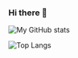 ### Hi there 👋

![My GitHub stats](https://github-readme-stats.vercel.app/api?username=dhaliwal-h)

![Top Langs](https://github-readme-stats.vercel.app/api/top-langs/?username=dhaliwal-h&hide=c,cmake,makefile,cplusplus,smarty)
<!--
**dhaliwal-h/dhaliwal-h** is a ✨ _special_ ✨ repository because its `README.md` (this file) appears on your GitHub profile.

Here are some ideas to get you started:

- 🔭 I’m currently working on ...
- 🌱 I’m currently learning ...
- 👯 I’m looking to collaborate on ...
- 🤔 I’m looking for help with ...
- 💬 Ask me about ...
- 📫 How to reach me: ...
- 😄 Pronouns: ...
- ⚡ Fun fact: ...
-->
